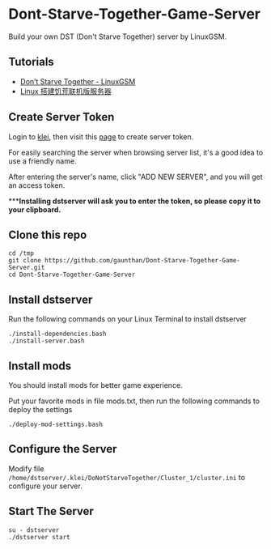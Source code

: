 # Dont-Starve-Together-Game-Server
Build your own DST (Don't Starve Together) server by LinuxGSM.

## Tutorials

- [Don’t Starve Together - LinuxGSM](https://linuxgsm.com/lgsm/dstserver/)
- [Linux 搭建饥荒联机版服务器](https://www.jianshu.com/p/75cc3cfaf117)

## Create Server Token
Login to [klei](http://kleientertainment.com), then visit this [page](https://accounts.klei.com/account/game/servers?game=DontStarveTogether) to create server token.

For easily searching the server when browsing server list, it's a good idea to use a friendly name.

After entering the server's name, click "ADD NEW SERVER", and you will get an access token.

*****Installing dstserver will ask you to enter the token, so please copy it to your clipboard.**

## Clone this repo

```shell
cd /tmp
git clone https://github.com/gaunthan/Dont-Starve-Together-Game-Server.git
cd Dont-Starve-Together-Game-Server
```

## Install dstserver
Run the following commands on your Linux Terminal to install dstserver

```shell
./install-dependencies.bash
./install-server.bash
```

## Install mods
You should install mods for better game experience.

Put your favorite mods in file mods.txt, then run the following commands to deploy the settings

```shell
./deploy-mod-settings.bash
```

## Configure the Server
Modify file `/home/dstserver/.klei/DoNotStarveTogether/Cluster_1/cluster.ini` to configure your server.

## Start The Server
```shell
su - dstserver
./dstserver start
```
